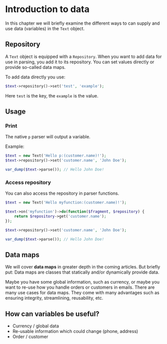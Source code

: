 # Introduction to data
In this chapter we will briefly examine the different ways to can supply and use data (variables) in the `Text` object.

## Repository
A `Text` object is equipped with a `Repository`. When you want to add data for use in parsing, you add it to its repository. You can set values directly or provide so-called data maps.

To add data directly you use:

```php
$text->repository()->set('test', 'example');
```

Here `test` is the key, the `example` is the value.

## Usage
### Print
The native `p` parser will output a variable.

Example:

```php
$text = new Text('Hello p:(customer.name)!');
$text->repository()->set('customer.name', 'John Doe');

var_dump($text->parse()); // Hello John Doe!
```

### Access repository
You can also access the repository in parser functions.

```php
$text = new Text('Hello myfunction:(customer.name)!');

$text->on('myfunction')->do(function($fragment, $repository) {
	return $repository->get('customer.name');
});

$text->repository()->set('customer.name', 'John Doe');

var_dump($text->parse()); // Hello John Doe!
```

## Data maps
We will cover **data maps** in greater depth in the coming articles. But briefly put: Data maps are classes that statically and/or dynamically provide data.

Maybe you have some global information, such as currency, or maybe you want to re-use how you handle orders or customers in emails. There are many use cases for data maps. They come with many advantages such as ensuring integrity, streamlining, reusability, etc.

## How can variables be useful?
* Currency / global data
* Re-usable information which could change (phone, address)
* Order / customer
